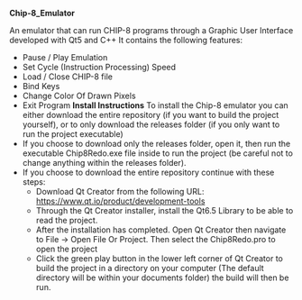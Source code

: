 **Chip-8_Emulator**

An emulator that can run CHIP-8 programs through a Graphic User Interface developed with Qt5 and C++ 
It contains the following features:
  - Pause / Play Emulation
  - Set Cycle (Instruction Processing) Speed
  - Load / Close CHIP-8 file
  - Bind Keys
  - Change Color Of Drawn Pixels
  - Exit Program
**Install Instructions**
To install the Chip-8 emulator you can either download the entire repository (if you want to build the project yourself), or to only download the releases folder (if you only want to run the project executable)
  - If you choose to download only the releases folder, open it, then run the executable Chip8Redo.exe file inside to run the project (be careful not to change anything within the releases folder).
  - If you choose to download the entire repository continue with these steps:
    + Download Qt Creator from the following URL:
      https://www.qt.io/product/development-tools
    + Through the Qt Creator installer, install the Qt6.5 Library to be able to read the project.
    + After the installation has completed. Open Qt Creator then navigate to File → Open File Or Project. Then select the Chip8Redo.pro to open the project
    + Click the green play button in the lower left corner of Qt Creator to build the project in a directory on your computer (The default directory will be within your documents folder) the build will then be run.

